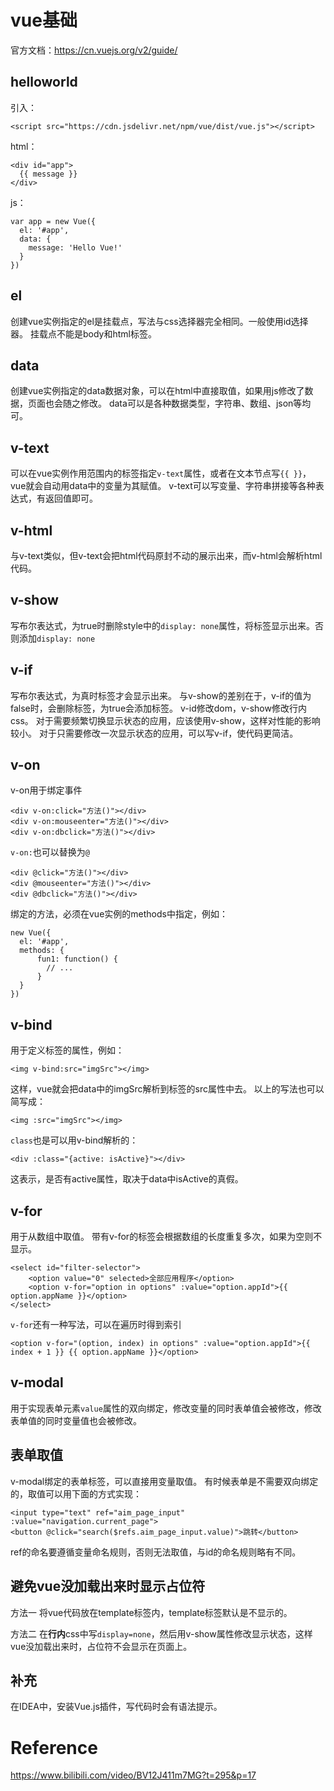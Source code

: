 # vue基础

官方文档：https://cn.vuejs.org/v2/guide/

## helloworld
引入：
```
<script src="https://cdn.jsdelivr.net/npm/vue/dist/vue.js"></script>
```
html：
```
<div id="app">
  {{ message }}
</div>
```

js：
```
var app = new Vue({
  el: '#app',
  data: {
    message: 'Hello Vue!'
  }
})
```

## el
创建vue实例指定的el是挂载点，写法与css选择器完全相同。一般使用id选择器。
挂载点不能是body和html标签。

## data
创建vue实例指定的data数据对象，可以在html中直接取值，如果用js修改了数据，页面也会随之修改。
data可以是各种数据类型，字符串、数组、json等均可。

## v-text
可以在vue实例作用范围内的标签指定`v-text`属性，或者在文本节点写``{{ }}``，vue就会自动用data中的变量为其赋值。
v-text可以写变量、字符串拼接等各种表达式，有返回值即可。

## v-html
与v-text类似，但v-text会把html代码原封不动的展示出来，而v-html会解析html代码。

## v-show
写布尔表达式，为true时删除style中的`display: none`属性，将标签显示出来。否则添加`display: none`

## v-if
写布尔表达式，为真时标签才会显示出来。
与v-show的差别在于，v-if的值为false时，会删除标签，为true会添加标签。
v-id修改dom，v-show修改行内css。
对于需要频繁切换显示状态的应用，应该使用v-show，这样对性能的影响较小。
对于只需要修改一次显示状态的应用，可以写v-if，使代码更简洁。

## v-on
v-on用于绑定事件
```
<div v-on:click="方法()"></div>
<div v-on:mouseenter="方法()"></div>
<div v-on:dbclick="方法()"></div>
```
`v-on:`也可以替换为`@`
```
<div @click="方法()"></div>
<div @mouseenter="方法()"></div>
<div @dbclick="方法()"></div>
```
绑定的方法，必须在vue实例的methods中指定，例如：
```
new Vue({
  el: '#app',
  methods: {
      fun1: function() {
        // ...
      }
  }
})
```

## v-bind
用于定义标签的属性，例如：
```
<img v-bind:src="imgSrc"></img>
```
这样，vue就会把data中的imgSrc解析到标签的src属性中去。
以上的写法也可以简写成：
```
<img :src="imgSrc"></img>
```

`class`也是可以用v-bind解析的：
```
<div :class="{active: isActive}"></div>
```
这表示，是否有active属性，取决于data中isActive的真假。

## v-for
用于从数组中取值。
带有v-for的标签会根据数组的长度重复多次，如果为空则不显示。
```
<select id="filter-selector">
    <option value="0" selected>全部应用程序</option>
    <option v-for="option in options" :value="option.appId">{{ option.appName }}</option>
</select>
```
`v-for`还有一种写法，可以在遍历时得到索引
```
<option v-for="(option, index) in options" :value="option.appId">{{ index + 1 }} {{ option.appName }}</option>
```


## v-modal
用于实现表单元素`value`属性的双向绑定，修改变量的同时表单值会被修改，修改表单值的同时变量值也会被修改。

## 表单取值
v-modal绑定的表单标签，可以直接用变量取值。
有时候表单是不需要双向绑定的，取值可以用下面的方式实现：
```
<input type="text" ref="aim_page_input" :value="navigation.current_page">
<button @click="search($refs.aim_page_input.value)">跳转</button>
```
ref的命名要遵循变量命名规则，否则无法取值，与id的命名规则略有不同。

## 避免vue没加载出来时显示占位符
方法一
将vue代码放在template标签内，template标签默认是不显示的。

方法二
在**行内**css中写`display=none`，然后用v-show属性修改显示状态，这样vue没加载出来时，占位符不会显示在页面上。

## 补充
在IDEA中，安装Vue.js插件，写代码时会有语法提示。

# Reference
https://www.bilibili.com/video/BV12J411m7MG?t=295&p=17
